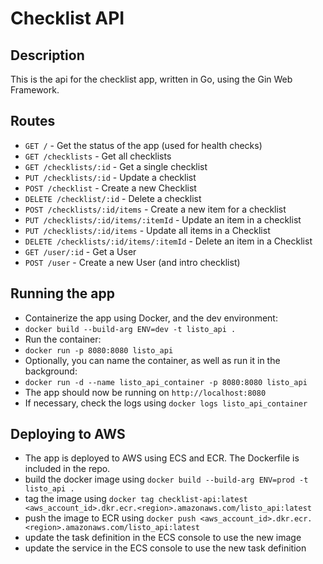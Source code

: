 # Checklist API

## Description
This is the api for the checklist app, written in Go, using the Gin Web Framework. 

## Routes

- `GET /` - Get the status of the app (used for health checks)
- `GET /checklists` - Get all checklists
- `GET /checklists/:id` - Get a single checklist
- `PUT /checklists/:id` - Update a checklist
- `POST /checklist` - Create a new Checklist
- `DELETE /checklist/:id` - Delete a checklist
- `POST /checklists/:id/items` - Create a new item for a checklist
- `PUT /checklists/:id/items/:itemId` - Update an item in a checklist
- `PUT /checklists/:id/items` - Update all items in a Checklist
- `DELETE /checklists/:id/items/:itemId` - Delete an item in a Checklist
- `GET /user/:id` - Get a User
- `POST /user` - Create a new User (and intro checklist)

## Running the app
- Containerize the app using Docker, and the dev environment:
- `docker build --build-arg ENV=dev -t listo_api .`
- Run the container:
- `docker run -p 8080:8080 listo_api`
- Optionally, you can name the container, as well as run it in the background:
- `docker run -d --name listo_api_container -p 8080:8080 listo_api`
- The app should now be running on `http://localhost:8080`
- If necessary, check the logs using `docker logs listo_api_container`

## Deploying to AWS

- The app is deployed to AWS using ECS and ECR. The Dockerfile is included in the repo.
- build the docker image using `docker build --build-arg ENV=prod -t listo_api .`
- tag the image using `docker tag checklist-api:latest <aws_account_id>.dkr.ecr.<region>.amazonaws.com/listo_api:latest`
- push the image to ECR using `docker push <aws_account_id>.dkr.ecr.<region>.amazonaws.com/listo_api:latest`
- update the task definition in the ECS console to use the new image
- update the service in the ECS console to use the new task definition
